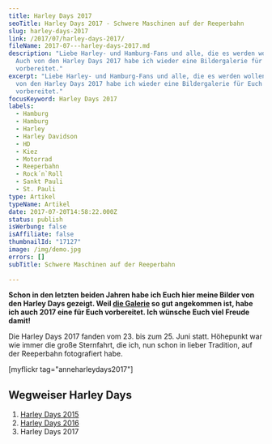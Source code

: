 ```yaml
---
title: Harley Days 2017
seoTitle: Harley Days 2017 - Schwere Maschinen auf der Reeperbahn
slug: harley-days-2017
link: /2017/07/harley-days-2017/
fileName: 2017-07---harley-days-2017.md
description: "Liebe Harley- und Hamburg-Fans und alle, die es werden wollen:
  Auch von den Harley Days 2017 habe ich wieder eine Bildergalerie für Euch
  vorbereitet."
excerpt: "Liebe Harley- und Hamburg-Fans und alle, die es werden wollen: Auch
  von den Harley Days 2017 habe ich wieder eine Bildergalerie für Euch
  vorbereitet."
focusKeyword: Harley Days 2017
labels:
  - Hamburg
  - Hamburg
  - Harley
  - Harley Davidson
  - HD
  - Kiez
  - Motorrad
  - Reeperbahn
  - Rock´n`Roll
  - Sankt Pauli
  - St. Pauli
type: Artikel
typeName: Artikel
date: 2017-07-20T14:58:22.000Z
status: publish
isWerbung: false
isAffiliate: false
thumbnailId: "17127"
image: /img/demo.jpg
errors: []
subTitle: Schwere Maschinen auf der Reeperbahn
  
---
```


**Schon in den letzten beiden Jahren habe ich Euch hier meine Bilder von den
Harley Days gezeigt. Weil [die Galerie](/2016/07/hamburg-harley-days-2016/) so
gut angekommen ist, habe ich auch 2017 eine für Euch vorbereitet. Ich wünsche
Euch viel Freude damit!**

Die Harley Days 2017 fanden vom 23. bis zum 25. Juni statt. Höhepunkt war wie
immer die große Sternfahrt, die ich, nun schon in lieber Tradition, auf der
Reeperbahn fotografiert habe.

[myflickr tag="anneharleydays2017"]

## Wegweiser Harley Days

1.  [Harley Days 2015](/2017/07/harley-days-2015-biker-rocken-den-kiez/)
1.  [Harley Days 2016](/2016/07/hamburg-harley-days-2016/)
1.  Harley Days 2017

  
